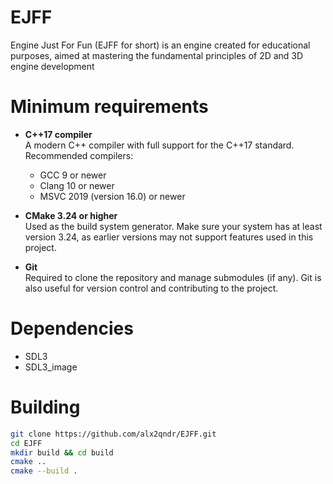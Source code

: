# EJFF
Engine Just For Fun (EJFF for short) is an engine created for educational purposes, aimed at mastering the fundamental principles of 2D and 3D engine development
# Minimum requirements
- **C++17 compiler**  
  A modern C++ compiler with full support for the C++17 standard.  
  Recommended compilers:
  - GCC 9 or newer
  - Clang 10 or newer
  - MSVC 2019 (version 16.0) or newer

- **CMake 3.24 or higher**  
  Used as the build system generator. Make sure your system has at least version 3.24, as earlier versions may not support features used in this project.

- **Git**  
  Required to clone the repository and manage submodules (if any). Git is also useful for version control and contributing to the project.
# Dependencies
- SDL3
- SDL3_image  
# Building
```bash
git clone https://github.com/alx2qndr/EJFF.git
cd EJFF
mkdir build && cd build
cmake ..
cmake --build .
```
